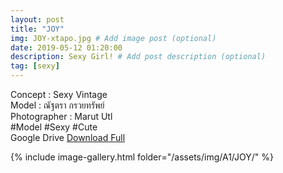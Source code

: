 ```yaml
---
layout: post
title: "JOY"
img: JOY-xtapo.jpg # Add image post (optional)
date: 2019-05-12 01:20:00
description: Sexy Girl! # Add post description (optional)
tag: [sexy]
---
```

Concept : Sexy Vintage  
Model : ณัฐตรา กรวยทรัพย์  
Photographer : Marut Utl   
#Model #Sexy #Cute  
Google Drive [Download Full](http://gestyy.com/e0GnhN)  

{% include image-gallery.html folder="/assets/img/A1/JOY/" %}
